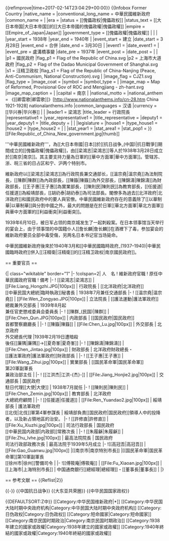{{refimprove|time=2017-02-14T23:04:29+00:00}}
{{Infobox Former Country
|native_name            = 
|conventional_long_name = 中華民國維新政府
|common_name            = 
|
|era                    = 
|status                 = [[傀儡政权|傀儡政权]]
|status_text            = [[大日本帝国|大日本帝国]]的[[大日本帝國的傀儡政權|傀儡政權]]
|empire                 = [[Empire_of_Japan|Japan]]
|government_type        = [[傀儡政權|傀儡政權]]
|
|<!--- Rise and fall, events, years and dates --->
|
|year_start             = 1938年
|year_end               = 1940年
|
|event_start            = 建立
|date_start             = 3月28日
|event_end              = 合併
|date_end               = 3月30日
|
|event1                 = <!--- Optional: other events between "start" and "end" --->
|date_event1            = 
|
|event_pre              = 盧溝橋事變
|date_pre               = 1937年
|event_post             = <!--- Optional: A crucial event that took place before after "event_end"--->
|date_post              = 
|
|<!--- Flag navigation: Preceding and succeeding entities p1 to p5 and s1 to s5 --->
|p1                     = 國民政府
|flag_p1                = Flag of the Republic of China.svg
|p2                     = 上海市大道政府
|flag_p2                = Flag of the Dadao Municipal Government of Shanghai.svg
|s1                     = 汪精卫政权
|flag_s1                = Flag of the Republic of China-Nanjing (Peace, Anti-Communism, National Construction).svg
|
|image_flag             = CJZ1.svg
|flag_type              = <!--- Displayed text for link under flag. Default "Flag" --->
|image_coat             = <!--- Default: Coat of arms of {{{common_name}}}.svg --->
|symbol                 = <!--- Link target under symbol image. Default: Coat of arms of {{{common_name}}} --->
|symbol_type            = <!--- Displayed text for link under symbol. Default "Coat of arms" --->
|
|image_map              = Map of Reformed, Provisional Gov of ROC and Mengjiang - zh-hant.svg
|image_map_caption      = 
|
|capital                = 南京
|
|national_motto         = 
|national_anthem        = 《[[卿雲歌|卿雲歌]]》<ref>[http://www.nationalanthems.info/cn-28.htm China 1921-1928] nationalanthems.info</ref>
|common_languages       = 汉语
|currency               = [[华兴券|华兴券]]
|
|<!--- Titles and names of the first and last leaders and their deputies --->
|leader1                = 梁鴻志
|title_leader           = 行政院長
|representative1        = <!--- Name of representative of head of state (eg. colonial governor) --->
|year_representative1   = <!--- Years served --->
|title_representative   = <!--- Default: "Governor"--->
|deputy1                = <!--- Name of prime minister --->
|year_deputy1           = <!--- Years served --->
|title_deputy           = <!--- Default: "Prime minister" --->
|
|<!--- Legislature --->
|legislature            = <!--- Name of legislature --->
|house1                 = <!--- Name of first chamber --->
|type_house1            = <!--- Default: "Upper house"--->
|house2                 = <!--- Name of second chamber --->
|type_house2            = <!--- Default: "Lower house"--->
|
|<!--- Area and population of a given year --->
|stat_year1             = <!--- year of the statistic, specify either area, population or both --->
|stat_area1             = <!--- area in square kílometres (w/o commas or spaces), area in square miles is calculated --->
|stat_pop1              = <!--- population (w/o commas or spaces), population density is calculated if area is also given --->
}}
[[File:Republic_of_China_New_government.jpg|thumb]]

'''中華民國維新政府'''，為[[大日本帝國|日本]]於[[抗日战争_(中国)|抗日戰爭]]期間成立的[[傀儡政權|傀儡政權]]，由[[梁鴻志|梁鴻志]]等人於1938年3月28日成立於[[南京|南京]]。其主要支持力量為日軍的[[華中方面軍|華中方面軍]]。管辖苏、浙、皖三省的日占区和宁、沪两个特别市。

維新政府以[[梁鴻志|梁鴻志]]為行政院長兼交通部长，[[溫宗堯|溫宗堯]]為法制院長，[[陳群|陳群]]為內政部長，[[陳籙|陳籙]]為外交部長，[[陳錦濤|陳錦濤]]為財政部長，[[王子惠|王子惠]]為實業部長，[[陳則民|陳則民]]為教育部長，[[任援道|任援道]]為綏靖部長，[[胡礽泰|胡礽泰]]為司法部長。閣僚多為過去[[北洋政府|北洋政府]]和國民政府中的要人與官僚。中華民國維新政府存在的意義除了[[以華制華|以華制華]]與分割中國之外，最大的問題是在於日軍[[華北方面軍|華北方面軍]]與華中方面軍的[[利益衝突|利益衝突]]。

1939年6月10日，被日军占领的南京城发生了一起刺殺案。在日本领事馆当天举行的宴会上，由于领事馆的中国籍仆人[[詹长麟|詹长麟]]在酒裡下了毒，参加宴会的維新政府要员全部中毒受傷，另两名日本书记官当场毙命。

中華民國維新政府後來於1940年3月和[[中華民國臨時政府_(1937–1940)|中華民國臨時政府]]併入[[汪精衛|汪精衛]]的[[汪精卫政权|南京國民政府]]。

== 重要官员 ==

{| class="wikitable" border="1"
|-
!colspan=2| 人　名
! 維新政府官職
! 原任中華民國政府官職
! 備考
|-
! [[梁鴻志|梁鴻志]]
| [[File:Liang_Hongzhi.JPG|100px]]
| 行政院長
| [[北洋政府|北洋政府]]<br />[[中華民国大總統|臨時執政]]秘書長
| 1938年7月兼任交通部長
|-
! [[温宗堯|温宗堯]]
| [[File:Wen_Zongyao.JPG|100px]]
| 立法院長
| [[護法運動|護法軍政府]]<br />總裁兼外交部長
| 1939年8月起<br />兼任官吏懲戒委員会委員長
|-
! [[陳群_(民国)|陳群]]
| [[File:Chen_Qun.JPG|100px]]
| 内政部長
| [[国民政府|国民政府]]<br />首都警察廳廳長
| 
|-
! [[陳籙|陳籙]]
| [[File:Chen_Lu.jpg|100px]]
| 外交部長
| 北京政府<br />外交總長代理
|1939年2月19日遭暗殺<br />後任[[廉隅|廉隅]]→[[夏奇峯|夏奇峯]]
|-
! [[陳錦濤|陳錦濤]]
| [[File:Chen_Jintao.jpg|100px]]
| 財政部長
| 北洋政府財政總長・<br />[[護法軍政府|護法軍政府]]財政部長
| 
|-
! [[王子惠|王子惠]]
| [[File:Wang_Zihui.jpg|100px]]
| 實業部長
| [[国民革命軍|国民革命軍]]<br />第20軍副軍長<br />兼政治部主任
| 
|-
! [[江洪杰|江洪-{杰}-]]
| [[File:Jiang_Honjie2.jpg|100px]]
| 交通部長
| 国民政府<br />駐日代理[[大使|大使]]
| 1938年7月就任
|-
! [[陳則民|陳則民]]
| [[File:Chen_Zemin.jpg|100px]]
| 教育部長
| 北洋政府<br />大總統府顧問
| 
|-
! [[任援道|任援道]]
| [[File:Ren_Yuandao2.jpg|100px]]
| 綏靖部長
| 護法軍政府<br />[[北伐|北伐]]軍第4軍参謀長
| 綏靖部負責[[国民政府|国民政府]]領導人中的投降者，以及新占領地區的治安。
|-
! [[許修直|許修直]]
| [[File:Xu_Xiuzhi.jpg|100px]]
| 司法行政部長
| 国民政府<br />[[中華民国内政部|内政部]]常務次長
| 
|-
! [[朱履龢|朱履龢]]
| [[File:Zhu_lvhe.jpg|100px]]
| 最高法院院長
| 国民政府<br />司法行政部政務次長
| 最高法院于1939年5月成立
|-
![[高冠吾|高冠吾]]
| [[File:Gao_Guanwu.jpg|100px]]
|[[南京市|南京特別市長]]
|[[国民革命軍|国民革命軍]]第10軍副軍長<br />[[徐州市|徐州]]警備司令
| 
|-
![[傅筱庵|傅筱庵]]
| [[File:Fu_Xiaoan.jpg|100px]]
|[[上海市|上海特別市長]]
| 中国通商銀行[[總經理|總經理]]・[[董事長|董事長]]
| 
|}

== 参考文献 ==
{{Reflist|2}}

{{-}}
{{中国抗日战争}}
{{大东亚共荣圈}}
{{中华民国国家政权}}

{{DEFAULTSORT:Z中}}
[[Category:中华民国维新政府|*]]
[[Category:中华民国大陆时期中央政府机构|Category:中华民国大陆时期中央政府机构]]
[[Category:日伪政权|Category:日伪政权]]
[[Category:短命國家|Category:短命國家]]
[[Category:南京民国时期政治|Category:南京民国时期政治]]
[[Category:1938年建立的國家或政權|Category:1938年建立的國家或政權]]
[[Category:1940年終結的國家或政權|Category:1940年終結的國家或政權]]